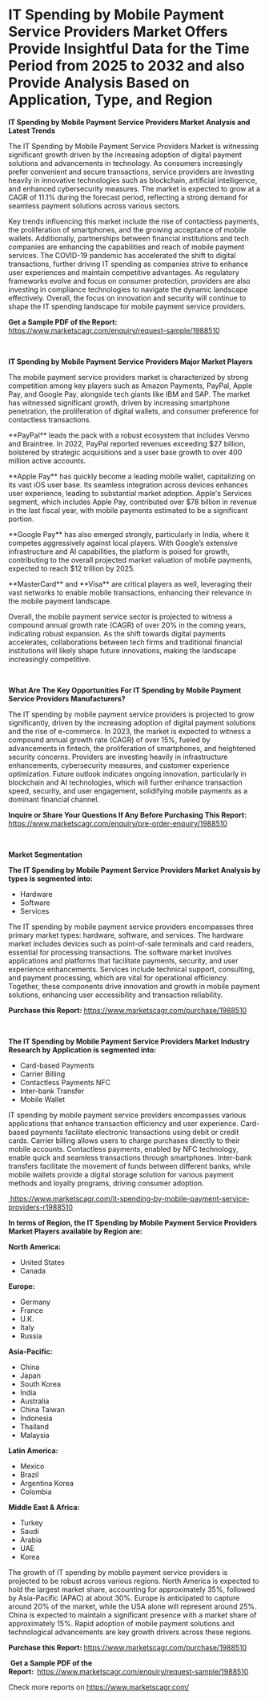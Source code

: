 <p><h1>IT Spending by Mobile Payment Service Providers Market Offers Provide Insightful Data for the Time Period from 2025 to 2032 and also Provide Analysis Based on Application, Type, and Region</h1></p><p><strong>IT Spending by Mobile Payment Service Providers Market Analysis and Latest Trends</strong></p>
<p><p>The IT Spending by Mobile Payment Service Providers Market is witnessing significant growth driven by the increasing adoption of digital payment solutions and advancements in technology. As consumers increasingly prefer convenient and secure transactions, service providers are investing heavily in innovative technologies such as blockchain, artificial intelligence, and enhanced cybersecurity measures. The market is expected to grow at a CAGR of 11.1% during the forecast period, reflecting a strong demand for seamless payment solutions across various sectors.</p><p>Key trends influencing this market include the rise of contactless payments, the proliferation of smartphones, and the growing acceptance of mobile wallets. Additionally, partnerships between financial institutions and tech companies are enhancing the capabilities and reach of mobile payment services. The COVID-19 pandemic has accelerated the shift to digital transactions, further driving IT spending as companies strive to enhance user experiences and maintain competitive advantages. As regulatory frameworks evolve and focus on consumer protection, providers are also investing in compliance technologies to navigate the dynamic landscape effectively. Overall, the focus on innovation and security will continue to shape the IT spending landscape for mobile payment service providers.</p></p>
<p><strong>Get a Sample PDF of the Report:&nbsp;</strong> <a href="https://www.marketscagr.com/enquiry/request-sample/1988510?utm_campaign=3263&utm_medium=2&utm_source=Github&utm_content=ia&utm_term=28032025&utm_id=it-spending-by-mobile-payment-service-providers">https://www.marketscagr.com/enquiry/request-sample/1988510</a></p>
<p>&nbsp;</p>
<p><strong>IT Spending by Mobile Payment Service Providers Major Market Players</strong></p>
<p><p>The mobile payment service providers market is characterized by strong competition among key players such as Amazon Payments, PayPal, Apple Pay, and Google Pay, alongside tech giants like IBM and SAP. The market has witnessed significant growth, driven by increasing smartphone penetration, the proliferation of digital wallets, and consumer preference for contactless transactions.</p><p>**PayPal** leads the pack with a robust ecosystem that includes Venmo and Braintree. In 2022, PayPal reported revenues exceeding $27 billion, bolstered by strategic acquisitions and a user base growth to over 400 million active accounts.</p><p>**Apple Pay** has quickly become a leading mobile wallet, capitalizing on its vast iOS user base. Its seamless integration across devices enhances user experience, leading to substantial market adoption. Apple's Services segment, which includes Apple Pay, contributed over $78 billion in revenue in the last fiscal year, with mobile payments estimated to be a significant portion.</p><p>**Google Pay** has also emerged strongly, particularly in India, where it competes aggressively against local players. With Google’s extensive infrastructure and AI capabilities, the platform is poised for growth, contributing to the overall projected market valuation of mobile payments, expected to reach $12 trillion by 2025.</p><p>**MasterCard** and **Visa** are critical players as well, leveraging their vast networks to enable mobile transactions, enhancing their relevance in the mobile payment landscape.</p><p>Overall, the mobile payment service sector is projected to witness a compound annual growth rate (CAGR) of over 20% in the coming years, indicating robust expansion. As the shift towards digital payments accelerates, collaborations between tech firms and traditional financial institutions will likely shape future innovations, making the landscape increasingly competitive.</p></p>
<p>&nbsp;</p>
<p><strong>What Are The Key Opportunities For IT Spending by Mobile Payment Service Providers Manufacturers?</strong></p>
<p><p>The IT spending by mobile payment service providers is projected to grow significantly, driven by the increasing adoption of digital payment solutions and the rise of e-commerce. In 2023, the market is expected to witness a compound annual growth rate (CAGR) of over 15%, fueled by advancements in fintech, the proliferation of smartphones, and heightened security concerns. Providers are investing heavily in infrastructure enhancements, cybersecurity measures, and customer experience optimization. Future outlook indicates ongoing innovation, particularly in blockchain and AI technologies, which will further enhance transaction speed, security, and user engagement, solidifying mobile payments as a dominant financial channel.</p></p>
<p><strong>Inquire or Share Your Questions If Any Before Purchasing This Report:</strong> <a href="https://www.marketscagr.com/enquiry/pre-order-enquiry/1988510?utm_campaign=3263&utm_medium=2&utm_source=Github&utm_content=ia&utm_term=28032025&utm_id=it-spending-by-mobile-payment-service-providers">https://www.marketscagr.com/enquiry/pre-order-enquiry/1988510</a></p>
<p>&nbsp;</p>
<p><strong>Market Segmentation</strong></p>
<p><strong>The IT Spending by Mobile Payment Service Providers Market Analysis by types is segmented into:</strong></p>
<p><ul><li>Hardware</li><li>Software</li><li>Services</li></ul></p>
<p><p>The IT spending by mobile payment service providers encompasses three primary market types: hardware, software, and services. The hardware market includes devices such as point-of-sale terminals and card readers, essential for processing transactions. The software market involves applications and platforms that facilitate payments, security, and user experience enhancements. Services include technical support, consulting, and payment processing, which are vital for operational efficiency. Together, these components drive innovation and growth in mobile payment solutions, enhancing user accessibility and transaction reliability.</p></p>
<p><strong>Purchase this Report:&nbsp;</strong><a href="https://www.marketscagr.com/purchase/1988510?utm_campaign=3263&utm_medium=2&utm_source=Github&utm_content=ia&utm_term=28032025&utm_id=it-spending-by-mobile-payment-service-providers">https://www.marketscagr.com/purchase/1988510</a></p>
<p>&nbsp;</p>
<p><strong>The IT Spending by Mobile Payment Service Providers Market Industry Research by Application is segmented into:</strong></p>
<p><ul><li>Card-based Payments</li><li>Carrier Billing</li><li>Contactless Payments NFC</li><li>Inter-bank Transfer</li><li>Mobile Wallet</li></ul></p>
<p><p>IT spending by mobile payment service providers encompasses various applications that enhance transaction efficiency and user experience. Card-based payments facilitate electronic transactions using debit or credit cards. Carrier billing allows users to charge purchases directly to their mobile accounts. Contactless payments, enabled by NFC technology, enable quick and seamless transactions through smartphones. Inter-bank transfers facilitate the movement of funds between different banks, while mobile wallets provide a digital storage solution for various payment methods and loyalty programs, driving consumer adoption.</p></p>
<p><a href="https://www.marketscagr.com/it-spending-by-mobile-payment-service-providers-r1988510?utm_campaign=3263&utm_medium=2&utm_source=Github&utm_content=ia&utm_term=28032025&utm_id=it-spending-by-mobile-payment-service-providers">&nbsp;https://www.marketscagr.com/it-spending-by-mobile-payment-service-providers-r1988510</a></p>
<p><strong>In terms of Region, the IT Spending by Mobile Payment Service Providers Market Players available by Region are:</strong></p>
<p>
    <p> <strong> North America: </strong>
        <ul>
            <li>United States</li>
            <li>Canada</li>
        </ul>
        </p> 
    <p> <strong> Europe: </strong>
        <ul>
            <li>Germany</li>
            <li>France</li>
            <li>U.K.</li>
            <li>Italy</li>
            <li>Russia</li>
        </ul>
        </p> 
    <p> <strong> Asia-Pacific: </strong>
        <ul>
            <li>China</li>
            <li>Japan</li>
            <li>South Korea</li>
            <li>India</li>
            <li>Australia</li>
            <li>China Taiwan</li>
            <li>Indonesia</li>
            <li>Thailand</li>
            <li>Malaysia</li>
        </ul>
        </p> 
    <p> <strong> Latin America: </strong>
        <ul>
            <li>Mexico</li>
            <li>Brazil</li>
            <li>Argentina Korea</li>
            <li>Colombia</li>
        </ul>
        </p> 
    <p> <strong> Middle East & Africa: </strong>
        <ul>
            <li>Turkey</li>
            <li>Saudi</li>
            <li>Arabia</li>
            <li>UAE</li>
            <li>Korea</li>
        </ul>
    </p>
    </p>
<p><p>The growth of IT spending by mobile payment service providers is projected to be robust across various regions. North America is expected to hold the largest market share, accounting for approximately 35%, followed by Asia-Pacific (APAC) at about 30%. Europe is anticipated to capture around 20% of the market, while the USA alone will represent around 25%. China is expected to maintain a significant presence with a market share of approximately 15%. Rapid adoption of mobile payment solutions and technological advancements are key growth drivers across these regions.</p></p>
<p><strong>Purchase this Report: </strong><a href="https://www.marketscagr.com/purchase/1988510?utm_campaign=3263&utm_medium=2&utm_source=Github&utm_content=ia&utm_term=28032025&utm_id=it-spending-by-mobile-payment-service-providers">https://www.marketscagr.com/purchase/1988510</a></p>
<p>&nbsp;<strong>Get a Sample PDF of the Report:&nbsp;&nbsp;</strong><a href="https://www.marketscagr.com/enquiry/request-sample/1988510?utm_campaign=3263&utm_medium=2&utm_source=Github&utm_content=ia&utm_term=28032025&utm_id=it-spending-by-mobile-payment-service-providers">https://www.marketscagr.com/enquiry/request-sample/1988510</a></p>
<p><strong></strong></p>
<p>Check more reports on <a href="https://www.marketscagr.com/?utm_campaign=3263&utm_medium=2&utm_source=Github&utm_content=ia&utm_term=28032025&utm_id=it-spending-by-mobile-payment-service-providers">https://www.marketscagr.com/</a></p>